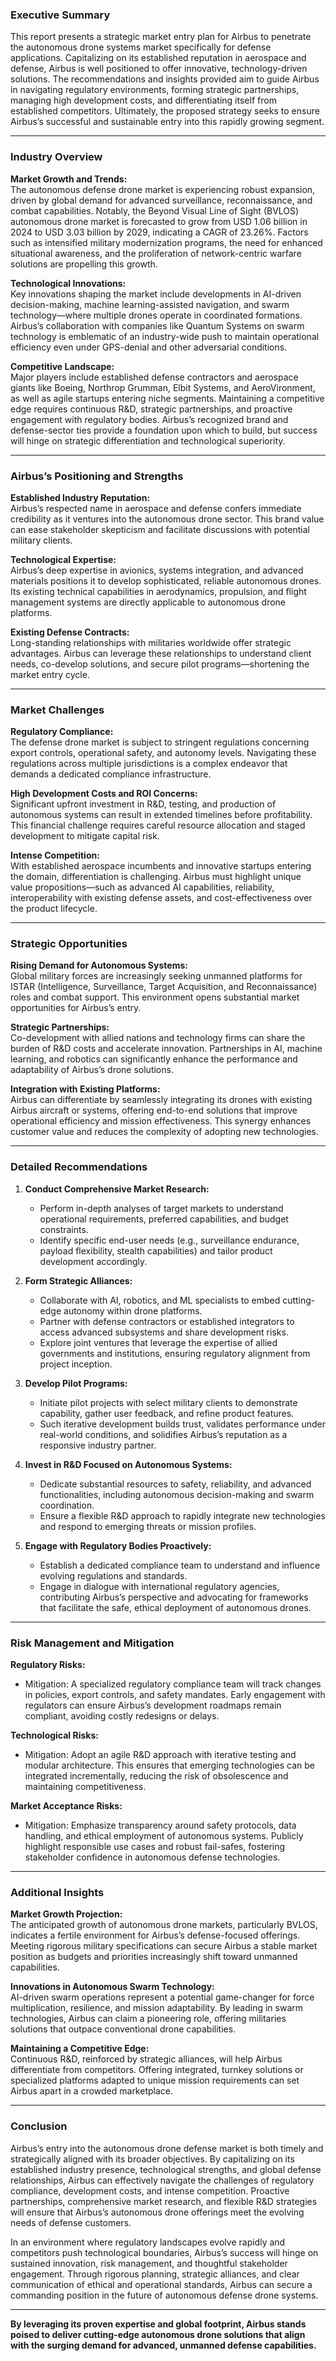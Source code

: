 ### Executive Summary

This report presents a strategic market entry plan for Airbus to penetrate the autonomous drone systems market specifically for defense applications. Capitalizing on its established reputation in aerospace and defense, Airbus is well positioned to offer innovative, technology-driven solutions. The recommendations and insights provided aim to guide Airbus in navigating regulatory environments, forming strategic partnerships, managing high development costs, and differentiating itself from established competitors. Ultimately, the proposed strategy seeks to ensure Airbus’s successful and sustainable entry into this rapidly growing segment.

---

### Industry Overview

**Market Growth and Trends:**  
The autonomous defense drone market is experiencing robust expansion, driven by global demand for advanced surveillance, reconnaissance, and combat capabilities. Notably, the Beyond Visual Line of Sight (BVLOS) autonomous drone market is forecasted to grow from USD 1.06 billion in 2024 to USD 3.03 billion by 2029, indicating a CAGR of 23.26%. Factors such as intensified military modernization programs, the need for enhanced situational awareness, and the proliferation of network-centric warfare solutions are propelling this growth.

**Technological Innovations:**  
Key innovations shaping the market include developments in AI-driven decision-making, machine learning-assisted navigation, and swarm technology—where multiple drones operate in coordinated formations. Airbus’s collaboration with companies like Quantum Systems on swarm technology is emblematic of an industry-wide push to maintain operational efficiency even under GPS-denial and other adversarial conditions.

**Competitive Landscape:**  
Major players include established defense contractors and aerospace giants like Boeing, Northrop Grumman, Elbit Systems, and AeroVironment, as well as agile startups entering niche segments. Maintaining a competitive edge requires continuous R&D, strategic partnerships, and proactive engagement with regulatory bodies. Airbus’s recognized brand and defense-sector ties provide a foundation upon which to build, but success will hinge on strategic differentiation and technological superiority.

---

### Airbus’s Positioning and Strengths

**Established Industry Reputation:**  
Airbus’s respected name in aerospace and defense confers immediate credibility as it ventures into the autonomous drone sector. This brand value can ease stakeholder skepticism and facilitate discussions with potential military clients.

**Technological Expertise:**  
Airbus’s deep expertise in avionics, systems integration, and advanced materials positions it to develop sophisticated, reliable autonomous drones. Its existing technical capabilities in aerodynamics, propulsion, and flight management systems are directly applicable to autonomous drone platforms.

**Existing Defense Contracts:**  
Long-standing relationships with militaries worldwide offer strategic advantages. Airbus can leverage these relationships to understand client needs, co-develop solutions, and secure pilot programs—shortening the market entry cycle.

---

### Market Challenges

**Regulatory Compliance:**  
The defense drone market is subject to stringent regulations concerning export controls, operational safety, and autonomy levels. Navigating these regulations across multiple jurisdictions is a complex endeavor that demands a dedicated compliance infrastructure.

**High Development Costs and ROI Concerns:**  
Significant upfront investment in R&D, testing, and production of autonomous systems can result in extended timelines before profitability. This financial challenge requires careful resource allocation and staged development to mitigate capital risk.

**Intense Competition:**  
With established aerospace incumbents and innovative startups entering the domain, differentiation is challenging. Airbus must highlight unique value propositions—such as advanced AI capabilities, reliability, interoperability with existing defense assets, and cost-effectiveness over the product lifecycle.

---

### Strategic Opportunities

**Rising Demand for Autonomous Systems:**  
Global military forces are increasingly seeking unmanned platforms for ISTAR (Intelligence, Surveillance, Target Acquisition, and Reconnaissance) roles and combat support. This environment opens substantial market opportunities for Airbus’s entry.

**Strategic Partnerships:**  
Co-development with allied nations and technology firms can share the burden of R&D costs and accelerate innovation. Partnerships in AI, machine learning, and robotics can significantly enhance the performance and adaptability of Airbus’s drone solutions.

**Integration with Existing Platforms:**  
Airbus can differentiate by seamlessly integrating its drones with existing Airbus aircraft or systems, offering end-to-end solutions that improve operational efficiency and mission effectiveness. This synergy enhances customer value and reduces the complexity of adopting new technologies.

---

### Detailed Recommendations

1. **Conduct Comprehensive Market Research:**

   - Perform in-depth analyses of target markets to understand operational requirements, preferred capabilities, and budget constraints.
   - Identify specific end-user needs (e.g., surveillance endurance, payload flexibility, stealth capabilities) and tailor product development accordingly.

2. **Form Strategic Alliances:**

   - Collaborate with AI, robotics, and ML specialists to embed cutting-edge autonomy within drone platforms.
   - Partner with defense contractors or established integrators to access advanced subsystems and share development risks.
   - Explore joint ventures that leverage the expertise of allied governments and institutions, ensuring regulatory alignment from project inception.

3. **Develop Pilot Programs:**

   - Initiate pilot projects with select military clients to demonstrate capability, gather user feedback, and refine product features.
   - Such iterative development builds trust, validates performance under real-world conditions, and solidifies Airbus’s reputation as a responsive industry partner.

4. **Invest in R&D Focused on Autonomous Systems:**

   - Dedicate substantial resources to safety, reliability, and advanced functionalities, including autonomous decision-making and swarm coordination.
   - Ensure a flexible R&D approach to rapidly integrate new technologies and respond to emerging threats or mission profiles.

5. **Engage with Regulatory Bodies Proactively:**
   - Establish a dedicated compliance team to understand and influence evolving regulations and standards.
   - Engage in dialogue with international regulatory agencies, contributing Airbus’s perspective and advocating for frameworks that facilitate the safe, ethical deployment of autonomous drones.

---

### Risk Management and Mitigation

**Regulatory Risks:**

- Mitigation: A specialized regulatory compliance team will track changes in policies, export controls, and safety mandates. Early engagement with regulators can ensure Airbus’s development roadmaps remain compliant, avoiding costly redesigns or delays.

**Technological Risks:**

- Mitigation: Adopt an agile R&D approach with iterative testing and modular architecture. This ensures that emerging technologies can be integrated incrementally, reducing the risk of obsolescence and maintaining competitiveness.

**Market Acceptance Risks:**

- Mitigation: Emphasize transparency around safety protocols, data handling, and ethical employment of autonomous systems. Publicly highlight responsible use cases and robust fail-safes, fostering stakeholder confidence in autonomous defense technologies.

---

### Additional Insights

**Market Growth Projection:**  
The anticipated growth of autonomous drone markets, particularly BVLOS, indicates a fertile environment for Airbus’s defense-focused offerings. Meeting rigorous military specifications can secure Airbus a stable market position as budgets and priorities increasingly shift toward unmanned capabilities.

**Innovations in Autonomous Swarm Technology:**  
AI-driven swarm operations represent a potential game-changer for force multiplication, resilience, and mission adaptability. By leading in swarm technologies, Airbus can claim a pioneering role, offering militaries solutions that outpace conventional drone capabilities.

**Maintaining a Competitive Edge:**  
Continuous R&D, reinforced by strategic alliances, will help Airbus differentiate from competitors. Offering integrated, turnkey solutions or specialized platforms adapted to unique mission requirements can set Airbus apart in a crowded marketplace.

---

### Conclusion

Airbus’s entry into the autonomous drone defense market is both timely and strategically aligned with its broader objectives. By capitalizing on its established industry presence, technological strengths, and global defense relationships, Airbus can effectively navigate the challenges of regulatory compliance, development costs, and intense competition. Proactive partnerships, comprehensive market research, and flexible R&D strategies will ensure that Airbus’s autonomous drone offerings meet the evolving needs of defense customers.

In an environment where regulatory landscapes evolve rapidly and competitors push technological boundaries, Airbus’s success will hinge on sustained innovation, risk management, and thoughtful stakeholder engagement. Through rigorous planning, strategic alliances, and clear communication of ethical and operational standards, Airbus can secure a commanding position in the future of autonomous defense drone systems.

---

**By leveraging its proven expertise and global footprint, Airbus stands poised to deliver cutting-edge autonomous drone solutions that align with the surging demand for advanced, unmanned defense capabilities.**
